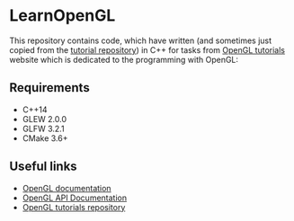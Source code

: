 # LearnOpenGL
This repository contains code, which have written (and sometimes just copied from the [tutorial repository](https://github.com/opengl-tutorials/ogl)) in C++ for tasks from [OpenGL tutorials](http://www.opengl-tutorial.org/) website which is dedicated to the programming with OpenGL:

Requirements
------------
- C++14
- GLEW 2.0.0
- GLFW 3.2.1
- CMake 3.6+

Useful links
------------
- [OpenGL documentation](https://www.opengl.org/documentation/)
- [OpenGL API Documentation](http://docs.gl/)
- [OpenGL tutorials repository](https://github.com/opengl-tutorials/ogl)
